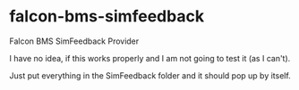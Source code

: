 # falcon-bms-simfeedback



Falcon BMS SimFeedback Provider



I have no idea, if this works properly and I am not going to test it (as I can't).


Just put everything in the SimFeedback folder and it should pop up by itself.

